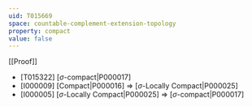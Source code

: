 ```yaml
---
uid: T015669
space: countable-complement-extension-topology
property: compact
value: false
---
```

[[Proof]]

* [T015322] [$\sigma$-compact|P000017]
* [I000009] [Compact|P000016] => [$\sigma$-Locally Compact|P000025]
* [I000005] [$\sigma$-Locally Compact|P000025] => [$\sigma$-compact|P000017]

